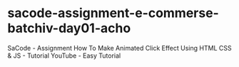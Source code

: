 # sacode-assignment-e-commerse-batchiv-day01-acho
SaCode - Assignment How To Make Animated Click Effect Using HTML CSS &amp; JS - Tutorial YouTube - Easy Tutorial
